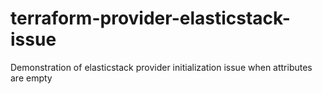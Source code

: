 # terraform-provider-elasticstack-issue
Demonstration of elasticstack provider initialization issue when attributes are empty
